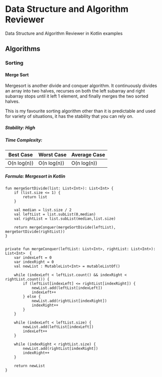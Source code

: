 
# Data Structure and Algorithm Reviewer
Data Structure and Algorithm Reviewer in Kotlin examples

## Algorithms
### Sorting
#### Merge Sort
Mergesort is another divide and conquer algorithm. It continuously divides an array into two halves, recurses on both the left subarray and right subarray stops until it left 1 element, and finally merges the two sorted halves.

This is my favourite sorting algorithm other than it is predictable and used for variety of situations, it has the stability that you can rely on.



##### Stability: High
##### Time Complexity:
|  Best Case|  Worst Case|Average Case|
|--|--|--|
|  O(n log(n)) |  O(n log(n)) |	O(n log(n))|

##### Formula: Mergesort in Kotlin

    fun mergeSortDivide(list: List<Int>): List<Int> {
        if (list.size <= 1) {
            return list
        }

        val median = list.size / 2
        val leftList = list.subList(0,median)
        val rightList = list.subList(median,list.size)

        return mergeConquer(mergeSortDivide(leftList), mergeSortDivide(rightList))
    }


    private fun mergeConquer(leftList: List<Int>, rightList: List<Int>): List<Int>  {
        var indexLeft = 0
        var indexRight = 0
        val newList : MutableList<Int> = mutableListOf()

        while (indexLeft < leftList.count() && indexRight < rightList.count()) {
            if (leftList[indexLeft] <= rightList[indexRight]) {
                newList.add(leftList[indexLeft])
                indexLeft++
            } else {
                newList.add(rightList[indexRight])
                indexRight++
            }
        }

        while (indexLeft < leftList.size) {
            newList.add(leftList[indexLeft])
            indexLeft++
        }

        while (indexRight < rightList.size) {
            newList.add(rightList[indexRight])
            indexRight++
        }

        return newList
    }

